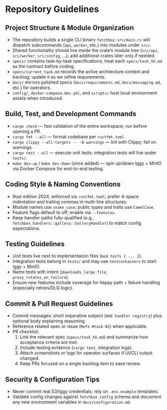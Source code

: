 # Repository Guidelines

## Project Structure & Module Organization
- The repository builds a single CLI binary `fetchbox`; `src/main.rs` will dispatch subcommands (`api`, `worker`, etc.) into modules under `src/`.
- Shared functionality should live inside the crate’s module tree (`src/api`, `src/worker`, `src/config`, …); add additional crates later only if needed.
- `specs/` contains task-by-task specifications; treat each `specs/task_XX.md` as the contract before coding.
- `specs/current_task.md` records the active architecture context and backlog; update it as we refine requirements.
- `docs/` mirrors polished specs (`docs/requirements.md`, `docs/messaging.md`, etc.) for operators.
- `config/`, `docker-compose.dev.yml`, and `scripts/` host local environment assets when introduced.

## Build, Test, and Development Commands
- `cargo check` — fast validation of the entire workspace; run before opening a PR.
- `cargo fmt --all` — format codebase per `rustfmt.toml`.
- `cargo clippy --all-targets -- -D warnings` — lint with Clippy; fail on warnings.
- `cargo test --all` — execute unit tests; integration tests will live under `tests/`.
- `make dev-up` / `make dev-down` (once added) — spin up/down Iggy + MinIO via Docker Compose for end-to-end testing.

## Coding Style & Naming Conventions
- Rust edition 2024, enforced via `rustfmt.toml`; prefer 4-space indentation and trailing commas in multi-line structures.
- Module names use `snake_case`; public types and traits use `CamelCase`.
- Feature flags default to off; enable via `--features`.
- Keep handler paths fully-qualified (e.g., `fetchbox_handlers::gallery::GalleryHandler`) to match config expectations.

## Testing Guidelines
- Unit tests live next to implementation files (`mod tests { ... }`).
- Integration tests belong in `tests/` and may use `testcontainers` to start Iggy + MinIO.
- Name tests with intent (`downloads_large_file`, `proxy_rotates_on_failure`).
- Ensure new features include coverage for happy path + failure handling (especially retries/DLQ logic).

## Commit & Pull Request Guidelines
- Commit messages: short imperative subject (`Add handler registry`) plus optional body explaining reasoning.
- Reference related spec or issue (`Refs #task-02`) when applicable.
- PR checklist:
  1. Link the relevant spec (`specs/task_XX.md`) and summarize how acceptance criteria are met.
  2. Include testing evidence (`cargo test`, integration logs).
  3. Attach screenshots or logs for operator surfaces if UI/CLI output changed.
  4. Keep PRs focused on a single backlog item to ease review.

## Security & Configuration Tips
- Never commit real S3/Iggy credentials; rely on `.env.example` templates.
- Validate config changes against `fetchbox_config` schema and document any new environment variables in `docs/configuration.md`.
